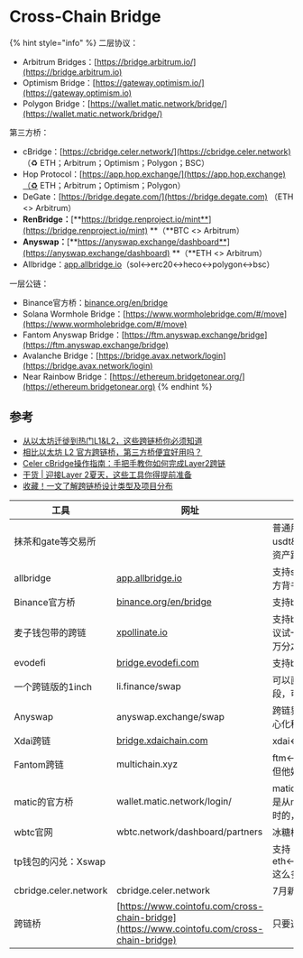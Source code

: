 # Cross-Chain Bridge

{% hint style="info" %}
二层协议：

* Arbitrum Bridges：[https://bridge.arbitrum.io/](https://bridge.arbitrum.io)
* Optimism Bridge：[https://gateway.optimism.io/](https://gateway.optimism.io)
* Polygon Bridge：[https://wallet.matic.network/bridge/](https://wallet.matic.network/bridge/)

第三方桥：

* cBridge：[https://cbridge.celer.network/](https://cbridge.celer.network) （♻️ ETH；Arbitrum；Optimism；Polygon；BSC）
* Hop Protocol：[https://app.hop.exchange/](https://app.hop.exchange)（♻️ ETH；Arbitrum；Optimism；Polygon）
* DeGate：[https://bridge.degate.com/](https://bridge.degate.com) （ETH <> Arbitrum）
* **RenBridge：**[**https://bridge.renproject.io/mint**](https://bridge.renproject.io/mint) **（**BTC <> Arbitrum）
* **Anyswap：**[**https://anyswap.exchange/dashboard**](https://anyswap.exchange/dashboard) **（**ETH <> Arbitrum）
* Allbridge：[app.allbridge.io](https://app.allbridge.io)（sol↔erc20↔heco↔polygon↔bsc）

一层公链：

* Binance官方桥：[binance.org/en/bridge](https://www.google.com/url?q=http://binance.org/en/bridge\&sa=D\&source=editors\&ust=1631629363816000\&usg=AOvVaw0BZg4ar52SQCUToeoGsH8T)
* Solana Wormhole Bridge：[https://www.wormholebridge.com/#/move](https://www.wormholebridge.com/#/move)
* Fantom Anyswap Bridge：[https://ftm.anyswap.exchange/bridge](https://ftm.anyswap.exchange/bridge)
* Avalanche Bridge：[https://bridge.avax.network/login](https://bridge.avax.network/login)
* Near Rainbow Bridge：[https://ethereum.bridgetonear.org/](https://ethereum.bridgetonear.org)
{% endhint %}

## 参考

* [从以太坊迁徙到热门L1\&L2，这些跨链桥你必须知道](https://www.163.com/dy/article/GJQ1V4CG0514832I.html)
* [相比以太坊 L2 官方跨链桥，第三方桥便宜好用吗？](https://www.8btc.com/article/6689730)
* [Celer cBridge操作指南：手把手教你如何完成Layer2跨链](https://www.8btc.com/article/6688136)
* [干货 | 迎接Layer 2夏天，这些工具你得提前准备](https://www.8btc.com/article/6687854)
* [收藏！一文了解跨链桥设计类型及项目分布](https://www.8btc.com/article/6683702)

| 工具                    | 网址                                                                                                                                                               | 简介                                                                                                             |
| --------------------- | ---------------------------------------------------------------------------------------------------------------------------------------------------------------- | -------------------------------------------------------------------------------------------------------------- |
| 抹茶和gate等交易所           |                                                                                                                                                                  | 普通用户跨链首选中心化交易所，个人用的最多的是抹茶和gate，他俩支持多链usdt\&usdc的充提币，充提币之前一定要再三确认好目标地址和链。但要明白交易所的资产跨链最终也是用的下面的这些去中心化跨链工具。       |
| allbridge             | [app.allbridge.io](https://www.google.com/url?q=http://app.allbridge.io/\&sa=D\&source=editors\&ust=1631629363816000\&usg=AOvVaw2jHYnwg3ZQ1JNsAUiUnUSi)          | 支持sol↔erc20↔heco↔polygon↔bsc 六月刚推出的跨链桥，有matic和solana官方背书，往sol跨资产首选去中心化桥。                                       |
| Binance官方桥            | [binance.org/en/bridge](https://www.google.com/url?q=http://binance.org/en/bridge\&sa=D\&source=editors\&ust=1631629363816000\&usg=AOvVaw0BZg4ar52SQCUToeoGsH8T) | 支持bsc↔erc20↔trx，用过多次，非常好用，eth和bsc之间跨链首选桥。                                                                      |
| 麦子钱包带的跨链              | [xpollinate.io](https://www.google.com/url?q=http://xpollinate.io\&sa=D\&source=editors\&ust=1631629363817000\&usg=AOvVaw3CJGiJgQLKtZxBmGUjucOS)                 | 支持bsc↔matic↔ftm↔xdai，比较不错，也会遇到流动性不足，如果是usdc的话建议试一下用1inch换成usdt或者dai再跨。我一般bsc和matic之间跨链就用这个，手续费万分之五，速度比较快。      |
| evodefi               | [bridge.evodefi.com](https://www.google.com/url?q=http://bridge.evodefi.com\&sa=D\&source=editors\&ust=1631629363817000\&usg=AOvVaw1ysB0GNJaIUVQIjWtf1B7o)       | 支持bsc↔ftm↔heco↔hsc↔eth 这个我没咋用，好像是手续fee比较高（千分之五）                                                                |
| 一个跨链版的1inch           | li.finance/swap                                                                                                                                                  | 可以直接实现bsc↔matic↔xdai三条链上的token直接swap功能，项目处于beta阶段，可能会出现问题。                                                     |
| Anyswap               | anyswap.exchange/swap                                                                                                                                            | 跨链界最强王者：支持erc20,bsc,fsn,matic,ftm,xdai等其他乱七八糟小链的互跨，去中心化程度高，使用难度和门槛较高，有时会有链间流动性不足的问题。                           |
| Xdai跨链                | [bridge.xdaichain.com](https://www.google.com/url?q=http://bridge.xdaichain.com\&sa=D\&source=editors\&ust=1631629363817000\&usg=AOvVaw0DxwDuiEy7Yeu3UWF85H7x)   | xdai↔erc20 xdai官方桥。                                                                                            |
| Fantom跨链              | multichain.xyz                                                                                                                                                   | ftm↔erc20 主要都用这个，手续fee比较高。这个你在他网站上找不到任何联系方式，但他好像是跟anyswap一家的，出了事可以去找anyswap维权。                                 |
| matic的官方桥             | wallet.matic.network/login/                                                                                                                                      | matic↔erc20 注意：从erc20跨到matic上面只需要不到十分钟和少量eth手续费，但是从matic上面跨到erc20上面一定要注意看出现的提示，有需要几分钟的，有需要三小时的，跨matic币就需要最多7天。 |
| wbtc官网                | wbtc.network/dashboard/partners                                                                                                                                  | 冰糖橙跨链到以太坊上推荐大家使用wbtc官网上面的工具wrap成WBTC。                                                                          |
| tp钱包的闪兑：Xswap         |                                                                                                                                                                  | 支持eth↔bsc↔heco↔trx↔matic↔oec↔ftm↔eos↔hsc↔btc↔dot↔ksm↔lost这么多链的互跨，功能有点强大。                                       |
| cbridge.celer.network | cbridge.celer.network                                                                                                                                            | 7月新出的跨链桥，支持eth↔bsc↔matic↔xdai↔arbitrum互跨，手续费很低。                                                                |
| 跨链桥                   | [https://www.cointofu.com/cross-chain-bridge](https://www.cointofu.com/cross-chain-bridge)                                                                       | 只要选你想把资金从哪个链转去哪个链，就会自动输出对应的结果                                                                                  |
